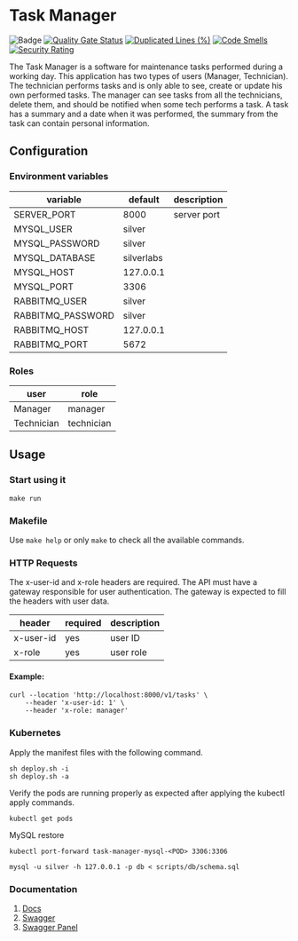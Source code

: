 # Task Manager
![Badge](https://img.shields.io/badge/Go-v1.21-blue)
[![Quality Gate Status](https://sonarcloud.io/api/project_badges/measure?project=madsilver_silver-clean-code&metric=alert_status)](https://sonarcloud.io/summary/new_code?id=madsilver_task-manager)
[![Duplicated Lines (%)](https://sonarcloud.io/api/project_badges/measure?project=madsilver_silver-clean-code&metric=duplicated_lines_density)](https://sonarcloud.io/summary/new_code?id=madsilver_task-manager)
[![Code Smells](https://sonarcloud.io/api/project_badges/measure?project=madsilver_silver-clean-code&metric=code_smells)](https://sonarcloud.io/summary/new_code?id=madsilver_task-manager)
[![Security Rating](https://sonarcloud.io/api/project_badges/measure?project=madsilver_silver-clean-code&metric=security_rating)](https://sonarcloud.io/summary/new_code?id=madsilver_task-manager)

The Task Manager is a software for maintenance tasks performed during a
working day. This application has two types of users (Manager, Technician).
The technician performs tasks and is only able to see, create or update his own
performed tasks.
The manager can see tasks from all the technicians, delete them, and should be
notified when some tech performs a task.
A task has a summary and a date when it was performed, the
summary from the task can contain personal information.

## Configuration
### Environment variables
| variable          | default    | description                             |
|-------------------|------------|-----------------------------------------|
| SERVER_PORT       | 8000       | server port                             |
| MYSQL_USER        | silver     |                                         |
| MYSQL_PASSWORD    | silver     |                                         |
| MYSQL_DATABASE    | silverlabs |                                         |
| MYSQL_HOST        | 127.0.0.1  |                                         |
| MYSQL_PORT        | 3306       |                                         |
| RABBITMQ_USER     | silver     |                                         |
| RABBITMQ_PASSWORD | silver     |                                         |
| RABBITMQ_HOST     | 127.0.0.1  |                                         |
| RABBITMQ_PORT     | 5672       |                                         |

### Roles
| user       | role       |
|------------|------------|
| Manager    | manager    |
| Technician | technician |

## Usage
### Start using it
```shell
make run
```

### Makefile
Use ``make help`` or only ``make`` to check all the available commands.

### HTTP Requests
The x-user-id and x-role headers are required. The API must have a gateway responsible for user authentication.
The gateway is expected to fill the headers with user data.

| header    | required | description    |
|-----------|----------|----------------|
| x-user-id | yes      | user ID        |
| x-role    | yes      | user role      |

#### Example:
```shell
curl --location 'http://localhost:8000/v1/tasks' \
    --header 'x-user-id: 1' \
    --header 'x-role: manager'
```
### Kubernetes
Apply the manifest files with the following command.
```shell
sh deploy.sh -i
sh deploy.sh -a
```
Verify the pods are running properly as expected after applying the kubectl apply commands.
```shell
kubectl get pods
```

MySQL restore
```shell
kubectl port-forward task-manager-mysql-<POD> 3306:3306
```
```shell
mysql -u silver -h 127.0.0.1 -p db < scripts/db/schema.sql
```

### Documentation
1. [Docs](docs)
2. [Swagger](docs/swagger.json)
3. [Swagger Panel](http://localhost:8000/swagger/index.html)
